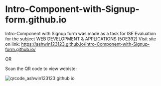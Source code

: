 # Intro-Component-with-Signup-form.github.io
Intro-Component with Signup form was made as a task for ISE Evaluation for the subject WEB DEVELOPMENT &amp; APPLICATIONS (5OE392)
Visit site on link: https://ashwin123123.github.io/Intro-Component-with-Signup-form.github.io/

OR

Scan the QR code to view webiste:

![qrcode_ashwin123123 github io](https://user-images.githubusercontent.com/119043065/234968013-99082a10-67eb-4bed-a5f2-46b7b8e734e9.png)
